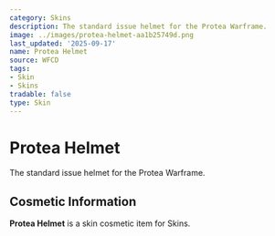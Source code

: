 ```yaml
---
category: Skins
description: The standard issue helmet for the Protea Warframe.
image: ../images/protea-helmet-aa1b25749d.png
last_updated: '2025-09-17'
name: Protea Helmet
source: WFCD
tags:
- Skin
- Skins
tradable: false
type: Skin
---
```


# Protea Helmet

The standard issue helmet for the Protea Warframe.

## Cosmetic Information

**Protea Helmet** is a skin cosmetic item for Skins.

